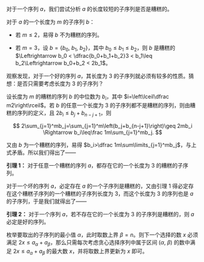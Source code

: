 对于一个序列 $a$，我们尝试分析 $a$ 的长度较短的子序列是否是糟糕的。

对于 $a$ 的一个长度为 $m$ 的子序列 $b$：

- 若 $m\leq 2$，易得 $b$ 不为糟糕的序列。

- 若 $m=3$，设 $b=\{b_0,\ b_1,\ b_2\}$，其中 $b_0\leq b_1\leq b_2$，则 $b$ 是糟糕的 $\Leftrightarrow b_0 < \dfrac{b_0+b_1+b_2}3 < b_1\leq b_2\Leftrightarrow b_0+b_2 < 2b_1$。

观察发现，对于一个好的序列 $a$，其长度为 $3$ 的子序列就必须有较多的性质。猜想：是否只需要考虑长度为 $3$ 的子序列？

设长度为 $m$ 的糟糕的序列 $b$ 的中位数为 $b_i$，其中 $i=\left\lceil\dfrac m2\right\rceil$。若 $b$ 的任意一个长度为 $3$ 的子序列都不是糟糕的序列，则由糟糕的序列的定义，且 $2b_i\leq b_j+b_{n-j+1}$，则

$$
2\sum_{j=1}^mb_j=\sum_{j=1}^m\left(b_j+b_{n-j+1}\right)\geq 2mb_i
\Rightarrow
b_i\leq\frac 1m\sum_{j=1}^mb_j.
$$

又由 $b$ 为一个糟糕的序列，易得 $b_i>\dfrac 1m\sum\limits_{j=1}^mb_j$，与上式矛盾。所以我们得出了——

**引理 1：** 对于任意一个糟糕的序列 $a$，都存在它的一个长度为 $3$ 的糟糕的子序列。

对于一个坏的序列 $a$，必定存在 $a$ 的一个子序列是糟糕的，又由引理 1 得必定存在这个糟糕子序列的一个糟糕的子序列长度为 $3$，而这个长度为 $3$ 的序列也是 $a$ 的子序列，于是我们就得出了——

**引理 2：** 对于一个序列 $a$，若不存在它的一个长度为 $3$ 的子序列是糟糕的，则 $a$ 必定是好的序列。

枚举要取出的子序列的最小值 $\alpha$，此时取数上界 $\beta=n$。则下一个选择的数 $x$ 必须满足 $2x\leq a_\alpha+a_\beta$，那么只需每次考虑贪心选择序列中属于区间 $(\alpha,\ \beta)$ 的数中满足 $2x\leq a_\alpha+a_\beta$ 的最大数 $x$，并将取数上界更新为 $x$ 即可。
